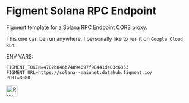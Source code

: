 # Figment Solana RPC Endpoint

Figment template for a Solana RPC Endpoint CORS proxy.

This one can be run anywhere, I personally like to run it on
`Google Cloud Run`.

ENV VARS:
```
FIGMENT_TOKEN=4702b846b74894097f98441de03c6353
FIGMENT_URL=https://solana--mainnet.datahub.figment.io/
PORT=8080
```

[<img src="https://storage.googleapis.com/cloudrun/button.svg" alt="Run on Google Cloud" height="30">][run_button_solana_figment_rpc_proxy]

[run_button_solana_figment_rpc_proxy]: https://deploy.cloud.run/?git_repo=https://github.com/AKONOCAP/akonocap.git